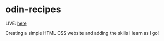 # odin-recipes

LIVE: [here](https://timo1k.github.io/odin-recipes/) 

Creating a simple HTML CSS website and adding the skills I learn as I go!
